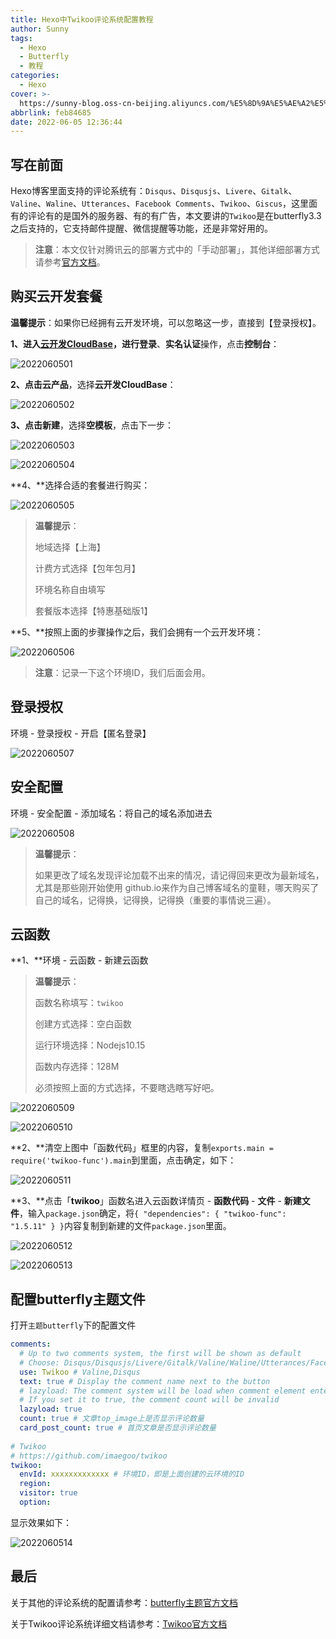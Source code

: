 ```yaml
---
title: Hexo中Twikoo评论系统配置教程
author: Sunny
tags:
  - Hexo
  - Butterfly
  - 教程
categories:
  - Hexo
cover: >-
  https://sunny-blog.oss-cn-beijing.aliyuncs.com/%E5%8D%9A%E5%AE%A2%E5%B0%81%E9%9D%A2%E5%9B%BE%E6%96%87%E4%BB%B6/cover2.jpg
abbrlink: feb84685
date: 2022-06-05 12:36:44
---
```


## 写在前面

Hexo博客里面支持的评论系统有：`Disqus`、`Disqusjs`、`Livere`、`Gitalk`、`Valine`、`Waline`、`Utterances`、`Facebook Comments`、`Twikoo`、`Giscus`，这里面有的评论有的是国外的服务器、有的有广告，本文要讲的`Twikoo`是在butterfly3.3之后支持的，它支持邮件提醒、微信提醒等功能，还是非常好用的。

> **注意**：本文仅针对腾讯云的部署方式中的「手动部署」，其他详细部署方式请参考[官方文档](https://cloud.tencent.com/act?cps_key=44b3b34da3e3b77bae971b11ed4b2639&fromSource=gwzcw.3814800.3814800.3814800&utm_id=gwzcw.3814800.3814800.3814800&utm_medium=cps&page=cloudbase01)。

## 购买云开发套餐

**温馨提示**：如果你已经拥有云开发环境，可以忽略这一步，直接到【登录授权】。

**1、**进入[云开发CloudBase](https://cloud.tencent.com/act?cps_key=44b3b34da3e3b77bae971b11ed4b2639&fromSource=gwzcw.3814800.3814800.3814800&utm_id=gwzcw.3814800.3814800.3814800&utm_medium=cps&page=cloudbase01)，进行**登录**、**实名认证**操作，点击**控制台**：

![2022060501](https://sunny-blog.oss-cn-beijing.aliyuncs.com/20220605/2022060501.png)

**2、**点击**云产品**，选择**云开发CloudBase**：

![2022060502](https://sunny-blog.oss-cn-beijing.aliyuncs.com/20220605/2022060502.png)

**3、**点击**新建**，选择**空模板**，点击下一步：

![2022060503](https://sunny-blog.oss-cn-beijing.aliyuncs.com/20220605/2022060503.png)

![2022060504](https://sunny-blog.oss-cn-beijing.aliyuncs.com/20220605/2022060504.png)

**4、**选择合适的套餐进行购买：

![2022060505](https://sunny-blog.oss-cn-beijing.aliyuncs.com/20220605/2022060505.png)



> **温馨提示**：
>
> 地域选择【上海】
>
> 计费方式选择【包年包月】
>
> 环境名称自由填写
>
> 套餐版本选择【特惠基础版1】



**5、**按照上面的步骤操作之后，我们会拥有一个云开发环境：

![2022060506](https://sunny-blog.oss-cn-beijing.aliyuncs.com/20220605/2022060506-20220605154108387.png)

> **注意**：记录一下这个环境ID，我们后面会用。

## 登录授权

环境 - 登录授权 - 开启【匿名登录】

![2022060507](https://sunny-blog.oss-cn-beijing.aliyuncs.com/20220605/2022060507.png)

## 安全配置

环境 - 安全配置 - 添加域名：将自己的域名添加进去

![2022060508](https://sunny-blog.oss-cn-beijing.aliyuncs.com/20220605/2022060508.png)

> **温馨提示**：
>
> 如果更改了域名发现评论加载不出来的情况，请记得回来更改为最新域名，尤其是那些刚开始使用 github.io来作为自己博客域名的童鞋，哪天购买了自己的域名，记得换，记得换，记得换（重要的事情说三遍）。

## 云函数

**1、**环境 - 云函数 - 新建云函数

> **温馨提示**：
>
> 函数名称填写：`twikoo`
>
> 创建方式选择：空白函数
>
> 运行环境选择：Nodejs10.15
>
> 函数内存选择：128M
>
> 必须按照上面的方式选择，不要瞎选瞎写好吧。

![2022060509](https://sunny-blog.oss-cn-beijing.aliyuncs.com/20220605/2022060509.png)

![2022060510](https://sunny-blog.oss-cn-beijing.aliyuncs.com/20220605/2022060510.png)

**2、**清空上图中「函数代码」框里的内容，复制`exports.main = require('twikoo-func').main`到里面，点击确定，如下：

![2022060511](https://sunny-blog.oss-cn-beijing.aliyuncs.com/20220605/2022060511.png)

**3、**点击「**twikoo**」函数名进入云函数详情页 - **函数代码** - **文件** - **新建文件**，输入`package.json`确定，将`{ "dependencies": { "twikoo-func": "1.5.11" } }`内容复制到新建的文件`package.json`里面。

![2022060512](https://sunny-blog.oss-cn-beijing.aliyuncs.com/20220605/2022060512.png)

![2022060513](https://sunny-blog.oss-cn-beijing.aliyuncs.com/20220605/2022060513.png)

## 配置butterfly主题文件

打开`主题butterfly`下的配置文件

```yaml
comments:
  # Up to two comments system, the first will be shown as default
  # Choose: Disqus/Disqusjs/Livere/Gitalk/Valine/Waline/Utterances/Facebook Comments/Twikoo/Giscus/Remark42
  use: Twikoo # Valine,Disqus
  text: true # Display the comment name next to the button
  # lazyload: The comment system will be load when comment element enters the browser's viewport.
  # If you set it to true, the comment count will be invalid
  lazyload: true
  count: true # 文章top_image上是否显示评论数量
  card_post_count: true # 首页文章是否显示评论数量
  
# Twikoo
# https://github.com/imaegoo/twikoo
twikoo:
  envId: xxxxxxxxxxxxx # 环境ID，即是上面创建的云环境的ID
  region:
  visitor: true
  option:
```

显示效果如下：

![2022060514](https://sunny-blog.oss-cn-beijing.aliyuncs.com/20220605/2022060514.png)

## 最后

关于其他的评论系统的配置请参考：[butterfly主题官方文档](https://butterfly.js.org/posts/ceeb73f/)

关于Twikoo评论系统详细文档请参考：[Twikoo官方文档](https://twikoo.js.org/quick-start.html)

